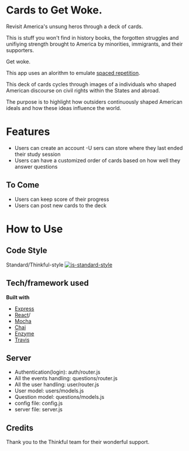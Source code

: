 # Cards to Get Woke.
Revisit America's unsung heros through a deck of cards.

This is stuff you won't find in history books, the forgotten struggles and unifiying strength brought to America by minorities, immigrants, and their supporters. 

Get woke.

This app uses an alorithm to emulate [spaced repetition](https://www.theguardian.com/education/2016/jan/23/spaced-repetition-a-hack-to-make-your-brain-store-information). 

This deck of cards cycles through images of a individuals who shaped American discourse on civil rights within the States and abroad. 

The purpose is to highlight how outsiders continuously shaped American ideals and how these ideas influence the world. 


# Features
- Users can create an account
-U sers can store where they last ended their study session
- Users can have a customized order of cards based on how well they answer questions


## To Come
- Users can keep score of their progress
- Users can post new cards to the deck


# How to Use

## Code Style
Standard/Thinkful-style
[![js-standard-style](https://img.shields.io/badge/code%20style-standard-brightgreen.svg?style=flat)](https://github.com/feross/standard)

## Tech/framework used

<b>Built with</b>
- [Express](https://expressjs.com/)
- [React](https://reactjs.org/)/
- [Mocha](https://mochajs.org/)
- [Chai](http://www.chaijs.com/)
- [Enzyme](https://airbnb.io/enzyme/docs/api/)
- [Travis](https://travis-ci.org)

## Server
- Authentication(login):   auth/router.js
- All the events handling: questions/router.js
- All the user handling:   user/router.js
- User model:              users/models.js
- Question model:          questions/models.js
- config file:             config.js
- server file:             server.js

## Credits
Thank you to the Thinkful team for their wonderful support. 

